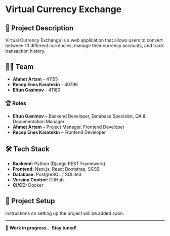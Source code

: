 # Virtual Currency Exchange  

## 📌 Project Description  
Virtual Currency Exchange is a web application that allows users to convert between 10 different currencies, manage their currency accounts, and track transaction history.  

## 👨‍💻 Team  
- **Ahmet Artam** - 41155  
- **Recep Enes Karatekin** - 40796  
- **Eltun Gasimov** - 41160  

### 🏆 Roles  
- **Eltun Gasimov** – Backend Developer, Database Specialist, QA & Documentation Manager  
- **Ahmet Artam** – Project Manager, Frontend Developer  
- **Recep Enes Karatekin** – Frontend Developer  

## 🛠 Tech Stack  
- **Backend:** Python (Django REST Framework)  
- **Frontend:** Next.js, React Bootstrap, SCSS  
- **Database:** PostgreSQL / SQLite3  
- **Version Control:** GitHub  
- **CI/CD:** Docker  

## 🚀 Project Setup  
Instructions on setting up the project will be added soon.  

---
📅 **Work in progress... Stay tuned!**  
